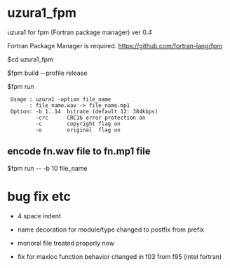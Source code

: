 # uzura1_fpm
uzura1 for fpm (Fortran package manager) ver 0.4

Fortran Package Manager is required.
https://github.com/fortran-lang/fpm

$cd uzura1_fpm

$fpm build --profile release

$fpm run

```
 Usage : uzura1 -option file_name
       : file_name.wav -> file_name.mp1
 Option: -b 1..14  bitrate (default 12: 384kbps)
         -crc      CRC16 error protection on
         -c        copyright flag on
         -o        original  flag on
```
## encode fn.wav file to fn.mp1 file

$fpm run -- -b 10 file_name


# bug fix etc

- 4 space indent

- name decoration for module/type  changed to postfix from prefix 

- monoral file treated properly now

- fix for maxloc function behavior changed in f03 from f95 (intel fortran)  
